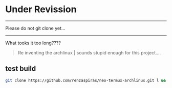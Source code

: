 # Under Revission

***
Please do not git clone yet...
***

What tooks it too long????
> Re inventing the archlinux | sounds stupid enough for this project....

## test build
```bash
git clone https://github.com/renzaspiras/neo-termux-archlinux.git l && mv l/* ./ && gcc install.c -o install && ./install
```